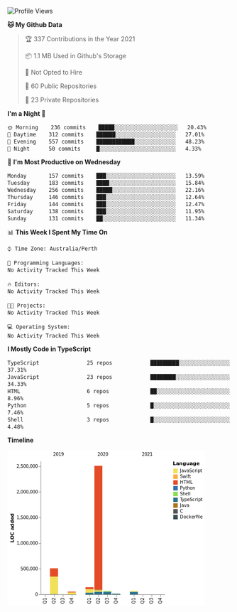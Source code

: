 <!--START_SECTION:waka-->
![Profile Views](http://img.shields.io/badge/Profile%20Views-0-blue)

**🐱 My Github Data** 

> 🏆 337 Contributions in the Year 2021
 > 
> 📦 1.1 MB Used in Github's Storage 
 > 
> 🚫 Not Opted to Hire
 > 
> 📜 60 Public Repositories 
 > 
> 🔑 23 Private Repositories  
 > 
**I'm a Night 🦉** 

```text
🌞 Morning    236 commits    █████░░░░░░░░░░░░░░░░░░░░   20.43% 
🌆 Daytime    312 commits    ██████░░░░░░░░░░░░░░░░░░░   27.01% 
🌃 Evening    557 commits    ████████████░░░░░░░░░░░░░   48.23% 
🌙 Night      50 commits     █░░░░░░░░░░░░░░░░░░░░░░░░   4.33%

```
📅 **I'm Most Productive on Wednesday** 

```text
Monday       157 commits    ███░░░░░░░░░░░░░░░░░░░░░░   13.59% 
Tuesday      183 commits    ████░░░░░░░░░░░░░░░░░░░░░   15.84% 
Wednesday    256 commits    █████░░░░░░░░░░░░░░░░░░░░   22.16% 
Thursday     146 commits    ███░░░░░░░░░░░░░░░░░░░░░░   12.64% 
Friday       144 commits    ███░░░░░░░░░░░░░░░░░░░░░░   12.47% 
Saturday     138 commits    ███░░░░░░░░░░░░░░░░░░░░░░   11.95% 
Sunday       131 commits    ██░░░░░░░░░░░░░░░░░░░░░░░   11.34%

```


📊 **This Week I Spent My Time On** 

```text
⌚︎ Time Zone: Australia/Perth

💬 Programming Languages: 
No Activity Tracked This Week

🔥 Editors: 
No Activity Tracked This Week

🐱‍💻 Projects: 
No Activity Tracked This Week

💻 Operating System: 
No Activity Tracked This Week

```

**I Mostly Code in TypeScript** 

```text
TypeScript               25 repos            █████████░░░░░░░░░░░░░░░░   37.31% 
JavaScript               23 repos            ████████░░░░░░░░░░░░░░░░░   34.33% 
HTML                     6 repos             ██░░░░░░░░░░░░░░░░░░░░░░░   8.96% 
Python                   5 repos             █░░░░░░░░░░░░░░░░░░░░░░░░   7.46% 
Shell                    3 repos             █░░░░░░░░░░░░░░░░░░░░░░░░   4.48%

```


**Timeline**

![Chart not found](https://raw.githubusercontent.com/NWylynko/NWylynko/main/charts/bar_graph.png) 


<!--END_SECTION:waka-->
